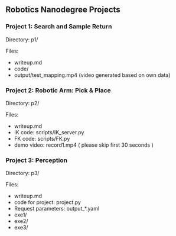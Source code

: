 ## Robotics Nanodegree Projects

### Project 1: Search and Sample Return

Directory: p1/

Files:
* writeup.md
* code/
* output/test_mapping.mp4 (video generated based on own data) 


### Project 2: Robotic Arm: Pick & Place

Directory: p2/

Files:

* writeup.md
* IK code: scripts/IK_server.py 
* FK code: scripts/FK.py 
* demo video: record1.mp4 ( please skip first 30 seconds )

### Project 3: Perception

Directory: p3/

Files:
* writeup.md
* code for project: project.py
* Request parameters: output_*.yaml
* exe1/
* exe2/
* exe3/

